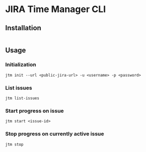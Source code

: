 # JIRA Time Manager CLI

## Installation

```shell

```

## Usage

### Initialization

```shell
jtm init --url <public-jira-url> -u <username> -p <password>
```

### List issues

```shell
jtm list-issues
```

### Start progress on issue

```shell
jtm start <issue-id>
```

### Stop progress on currently active issue
```shell
jtm stop
```